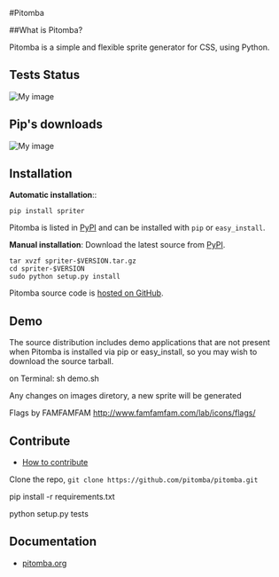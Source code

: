 #Pitomba

##What is Pitomba?

Pitomba is a simple and flexible sprite generator for CSS, using Python.

Tests Status
-----------------
![My image](https://travis-ci.org/pitomba/pitomba.png)

Pip's downloads
----------------
![My image](https://pypip.in/d/spriter/badge.png)


Installation
------------

**Automatic installation**::

    pip install spriter

Pitomba is listed in [PyPI](http://pypi.python.org/pypi/spriter/) and
can be installed with ``pip`` or ``easy_install``.

**Manual installation**: Download the latest source from [PyPI](http://pypi.python.org/pypi/spriter/).

    tar xvzf spriter-$VERSION.tar.gz
    cd spriter-$VERSION
    sudo python setup.py install

Pitomba source code is [hosted on GitHub](https://github.com/pitomba/pitomba).


Demo
------------
The source distribution includes demo applications that are not present
when Pitomba is installed via pip or easy_install, so you may wish to download the source tarball.

on Terminal:
sh demo.sh

Any changes on images diretory, a new sprite will be generated

Flags by FAMFAMFAM
http://www.famfamfam.com/lab/icons/flags/

Contribute
----------

* [How to contribute](http://pitomba.org/contribute.html)

Clone the repo, `git clone https://github.com/pitomba/pitomba.git`

pip install -r requirements.txt

python setup.py tests


Documentation
-------------

* [pitomba.org](http://pitomba.org)
